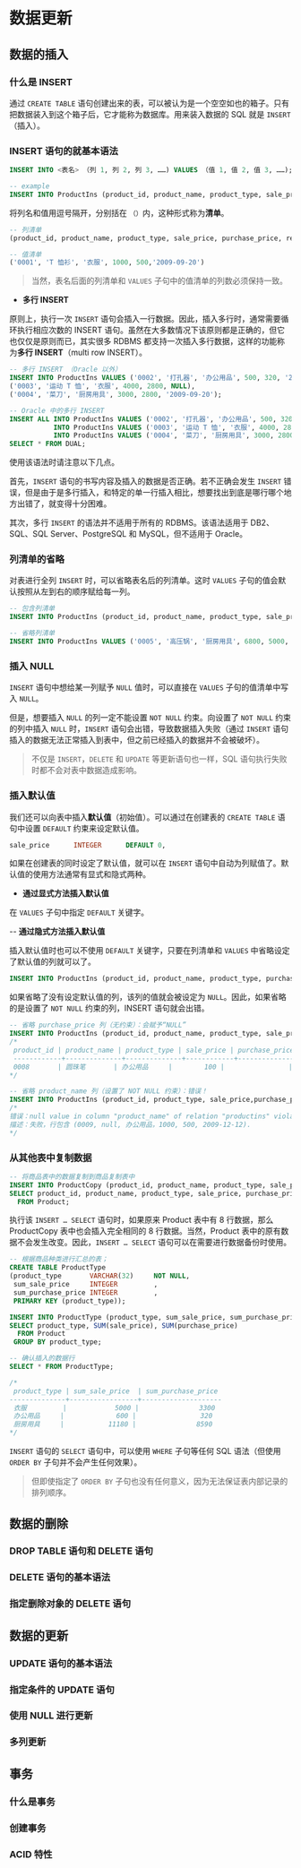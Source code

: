 # 数据更新

## 数据的插入

### 什么是 INSERT

通过 `CREATE TABLE` 语句创建出来的表，可以被认为是一个空空如也的箱子。只有把数据装入到这个箱子后，它才能称为数据库。用来装入数据的 SQL 就是 `INSERT`（插入）。

### INSERT 语句的就基本语法

```sql
INSERT INTO <表名> （列 1, 列 2, 列 3, ……) VALUES （值 1, 值 2, 值 3, ……);

-- example
INSERT INTO ProductIns (product_id, product_name, product_type, sale_price, purchase_price, regist_date) VALUES ('0001', 'T 恤衫', '衣服', 1000, 500, '2009-09-20');
```

将列名和值用逗号隔开，分别括在 `（）`内，这种形式称为**清单**。

```sql
-- 列清单
(product_id, product_name, product_type, sale_price, purchase_price, regist_date)

-- 值清单
('0001', 'T 恤衫', '衣服', 1000, 500,'2009-09-20')
```

> 当然，表名后面的列清单和 `VALUES` 子句中的值清单的列数必须保持一致。

- **多行 INSERT**

原则上，执行一次 `INSERT` 语句会插入一行数据。因此，插入多行时，通常需要循环执行相应次数的 INSERT 语句。虽然在大多数情况下该原则都是正确的，但它也仅仅是原则而已，其实很多 RDBMS 都支持一次插入多行数据，这样的功能称为**多行 INSERT**（multi row INSERT）。

```sql
-- 多行 INSERT （Oracle 以外）
INSERT INTO ProductIns VALUES ('0002', '打孔器', '办公用品', 500, 320, '2009-09-11'),
('0003', '运动 T 恤', '衣服', 4000, 2800, NULL),
('0004', '菜刀', '厨房用具', 3000, 2800, '2009-09-20');

-- Oracle 中的多行 INSERT
INSERT ALL INTO ProductIns VALUES ('0002', '打孔器', '办公用品', 500, 320, '2009-09-11')
           INTO ProductIns VALUES ('0003', '运动 T 恤', '衣服', 4000, 2800, NULL)
           INTO ProductIns VALUES ('0004', '菜刀', '厨房用具', 3000, 2800, '2009-09-20')
SELECT * FROM DUAL;
```

使用该语法时请注意以下几点。

首先，`INSERT` 语句的书写内容及插入的数据是否正确。若不正确会发生 `INSERT` 错误，但是由于是多行插入，和特定的单一行插入相比，想要找出到底是哪行哪个地方出错了，就变得十分困难。

其次，多行 `INSERT` 的语法并不适用于所有的 RDBMS。该语法适用于 DB2、SQL、SQL Server、PostgreSQL 和 MySQL，但不适用于 Oracle。

### 列清单的省略

对表进行全列 `INSERT` 时，可以省略表名后的列清单。这时 `VALUES` 子句的值会默认按照从左到右的顺序赋给每一列。

```sql
-- 包含列清单
INSERT INTO ProductIns (product_id, product_name, product_type, sale_price, purchase_price, regist_date) VALUES ('0005', '高压锅', '厨房用具', 6800, 5000, '2009-01-15');

-- 省略列清单
INSERT INTO ProductIns VALUES ('0005', '高压锅', '厨房用具', 6800, 5000, '2009-01-15');
```

### 插入 NULL

`INSERT` 语句中想给某一列赋予 `NULL` 值时，可以直接在 `VALUES` 子句的值清单中写入 `NULL`。

但是，想要插入 `NULL` 的列一定不能设置 `NOT NULL` 约束。向设置了 `NOT NULL` 约束的列中插入 `NULL` 时，`INSERT` 语句会出错，导致数据插入失败（通过 `INSERT` 语句插入的数据无法正常插入到表中，但之前已经插入的数据并不会被破坏）。

> 不仅是 `INSERT`，`DELETE` 和 `UPDATE` 等更新语句也一样，SQL 语句执行失败时都不会对表中数据造成影响。

### 插入默认值

我们还可以向表中插入**默认值**（初始值）。可以通过在创建表的 `CREATE TABLE` 语句中设置 `DEFAULT` 约束来设定默认值。

```sql
sale_price      INTEGER      DEFAULT 0,
```

如果在创建表的同时设定了默认值，就可以在 `INSERT` 语句中自动为列赋值了。默认值的使用方法通常有显式和隐式两种。

- **通过显式方法插入默认值**

在 `VALUES` 子句中指定 `DEFAULT` 关键字。

-- **通过隐式方法插入默认值**

插入默认值时也可以不使用 `DEFAULT` 关键字，只要在列清单和 `VALUES` 中省略设定了默认值的列就可以了。

```sql
INSERT INTO ProductIns (product_id, product_name, product_type, purchase_price, regist_date) VALUES ('0007', '擦菜板', '厨房用具', 790, '2009-04-28');
```

如果省略了没有设定默认值的列，该列的值就会被设定为 `NULL`。因此，如果省略的是设置了 `NOT NULL` 约束的列，INSERT 语句就会出错。

```sql
-- 省略 purchase_price 列（无约束）：会赋予“NULL”
INSERT INTO ProductIns (product_id, product_name, product_type, sale_price, regist_date) VALUES ('0008', '圆珠笔', '办公用品', 100, '2009-11-11');
/*
 product_id | product_name | product_type | sale_price | purchase_price | regist_date
 ------------+--------------+--------------+------------+----------------+-------------
 0008       | 圆珠笔       | 办公用品     |        100 |                | 2009-11-11
*/

-- 省略 product_name 列（设置了 NOT NULL 约束）：错误！
INSERT INTO ProductIns (product_id, product_type, sale_price,purchase_price, regist_date) VALUES ('0009', '办公用品', 1000, 500, '2009-12-12');
/*
错误：null value in column "product_name" of relation "productins" violates not-null constraint
描述：失败，行包含 (0009, null, 办公用品，1000, 500, 2009-12-12).
*/
```

### 从其他表中复制数据

```sql
-- 将商品表中的数据复制到商品复制表中
INSERT INTO ProductCopy (product_id, product_name, product_type, sale_price, purchase_price, regist_date)
SELECT product_id, product_name, product_type, sale_price, purchase_price, regist_date
  FROM Product;
```

执行该 `INSERT … SELECT` 语句时，如果原来 Product 表中有 8 行数据，那么 ProductCopy 表中也会插入完全相同的 8 行数据。当然，Product 表中的原有数据不会发生改变。因此，`INSERT … SELECT` 语句可以在需要进行数据备份时使用。

```sql
-- 根据商品种类进行汇总的表；
CREATE TABLE ProductType
(product_type       VARCHAR(32)     NOT NULL,
 sum_sale_price     INTEGER         ,
 sum_purchase_price INTEGER         ,
 PRIMARY KEY (product_type));

INSERT INTO ProductType (product_type, sum_sale_price, sum_purchase_price)
SELECT product_type, SUM(sale_price), SUM(purchase_price)
  FROM Product
 GROUP BY product_type;

-- 确认插入的数据行
SELECT * FROM ProductType;

/*
 product_type | sum_sale_price  | sum_purchase_price
--------------+-----------------+--------------------
 衣服         |            5000 |               3300
 办公用品     |             600 |                320
 厨房用具     |           11180 |               8590
*/
```

`INSERT` 语句的 `SELECT` 语句中，可以使用 `WHERE` 子句等任何 SQL 语法（但使用 `ORDER BY` 子句并不会产生任何效果）。

> 但即使指定了 `ORDER BY` 子句也没有任何意义，因为无法保证表内部记录的排列顺序。

## 数据的删除

### DROP TABLE 语句和 DELETE 语句

### DELETE 语句的基本语法

### 指定删除对象的 DELETE 语句

## 数据的更新

### UPDATE 语句的基本语法

### 指定条件的 UPDATE 语句

### 使用 NULL 进行更新

### 多列更新

## 事务

### 什么是事务

### 创建事务

### ACID 特性
